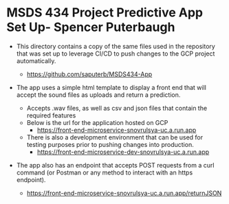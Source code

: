 
# MSDS 434 Project Predictive App Set Up- Spencer Puterbaugh

- This directory contains a copy of the same files used in the repository that was set up to leverage CI/CD to push changes to the GCP project automatically.
    - https://github.com/saputerb/MSDS434-App

- The app uses a simple html template to display a front end that will accept the sound files as uploads and return a prediction.
    - Accepts .wav files, as well as csv and json files that contain the required features
    - Below is the url for the application hosted on GCP
        - https://front-end-microservice-snovrulsya-uc.a.run.app
    - There is also a development environment that can be used for testing purposes prior to pushing changes into production.
        - https://front-end-microservice-dev-snovrulsya-uc.a.run.app

- The app also has an endpoint that accepts POST requests from a curl command (or Postman or any method to interact with an https endpoint).
    - https://front-end-microservice-snovrulsya-uc.a.run.app/returnJSON










